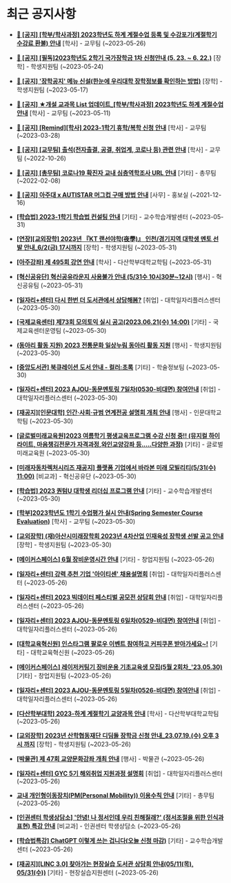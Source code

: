 # 최근 공지사항

* **[📌 [공지] [학부/학사과정] 2023학년도 하계 계절수업 등록 및 수강포기(계절학기 수강료 환불) 안내](http://ajou.ac.kr/kr/ajou/notice.do?mode=view&amp;articleNo=215210&amp;article.offset=0&amp;articleLimit=30)**
 [학사] - 교무팀 (~2023-05-26)

* **[📌 [공지] [필독]2023학년도 2학기 국가장학금 1차 신청안내 (5. 23. ~ 6. 22.)](http://ajou.ac.kr/kr/ajou/notice.do?mode=view&amp;articleNo=215084&amp;article.offset=0&amp;articleLimit=30)**
 [장학] - 학생지원팀 (~2023-05-24)

* **[📌 [공지] &#x27;장학공지&#x27; 메뉴 신설(한눈에 우리대학 장학정보를 확인하는 방법)](http://ajou.ac.kr/kr/ajou/notice.do?mode=view&amp;articleNo=214764&amp;article.offset=0&amp;articleLimit=30)**
 [장학] - 학생지원팀 (~2023-05-17)

* **[📌 [공지] ★개설 교과목 List 업데이트_[학부/학사과정] 2023학년도 하계 계절수업 안내](http://ajou.ac.kr/kr/ajou/notice.do?mode=view&amp;articleNo=214493&amp;article.offset=0&amp;articleLimit=30)**
 [학사] - 교무팀 (~2023-05-11)

* **[📌 [공지] [Remind][학사] 2023-1학기 휴학/복학 신청 안내](http://ajou.ac.kr/kr/ajou/notice.do?mode=view&amp;articleNo=212711&amp;article.offset=0&amp;articleLimit=30)**
 [학사] - 교무팀 (~2023-03-28)

* **[📌 [공지] [교무팀] 출석(전자출결, 공결, 취업계, 코로나 등) 관련 안내](http://ajou.ac.kr/kr/ajou/notice.do?mode=view&amp;articleNo=205552&amp;article.offset=0&amp;articleLimit=30)**
 [학사] - 교무팀 (~2022-10-26)

* **[📌 [공지] [총무팀] 코로나19 확진자 교내 심층역학조사 URL 안내](http://ajou.ac.kr/kr/ajou/notice.do?mode=view&amp;articleNo=180493&amp;article.offset=0&amp;articleLimit=30)**
 [기타] - 총무팀 (~2022-02-08)

* **[📌 [공지] 아주대 x AUTISTAR 머그컵 구매 방법 안내](http://ajou.ac.kr/kr/ajou/notice.do?mode=view&amp;articleNo=147976&amp;article.offset=0&amp;articleLimit=30)**
 [사무] - 홍보실 (~2021-12-16)

* **[[학습법] 2023-1학기 학습법 컨설팅 안내](http://ajou.ac.kr/kr/ajou/notice.do?mode=view&amp;articleNo=215301&amp;article.offset=0&amp;articleLimit=30)**
 [기타] - 교수학습개발센터 (~2023-05-31)

* **[[연장][교외장학] 2023년 『KT 랜선야학(夜學)』 인천/경기지역 대학생 멘토 선발 안내_6/2(금) 17시까지](http://ajou.ac.kr/kr/ajou/notice.do?mode=view&amp;articleNo=215298&amp;article.offset=0&amp;articleLimit=30)**
 [장학] - 학생지원팀 (~2023-05-31)

* **[[아주강좌] 제 495회 강연 안내](http://ajou.ac.kr/kr/ajou/notice.do?mode=view&amp;articleNo=215296&amp;article.offset=0&amp;articleLimit=30)**
 [학사] - 다산학부대학교학팀 (~2023-05-31)

* **[[혁신공유단] 혁신공유라운지 사용불가 안내 (5/31수 10시30분~12시)](http://ajou.ac.kr/kr/ajou/notice.do?mode=view&amp;articleNo=215294&amp;article.offset=0&amp;articleLimit=30)**
 [행사] - 혁신공유팀 (~2023-05-31)

* **[[일자리+센터] 다시 한번 더 도서관에서 상담해봄?](http://ajou.ac.kr/kr/ajou/notice.do?mode=view&amp;articleNo=215284&amp;article.offset=0&amp;articleLimit=30)**
 [취업] - 대학일자리플러스센터 (~2023-05-30)

* **[[국제교육센터] 제73회 모의토익 실시 공고(2023.06.21(수) 14:00)](http://ajou.ac.kr/kr/ajou/notice.do?mode=view&amp;articleNo=215269&amp;article.offset=0&amp;articleLimit=30)**
 [기타] - 국제교육센터운영팀 (~2023-05-30)

* **[(동아리 활동 지원) 2023 전통문화 일상누림 동아리 활동 지원](http://ajou.ac.kr/kr/ajou/notice.do?mode=view&amp;articleNo=215267&amp;article.offset=0&amp;articleLimit=30)**
 [행사] - 학생지원팀 (~2023-05-30)

* **[[중앙도서관] 북큐레이션 도서 안내 - 컬러:초록](http://ajou.ac.kr/kr/ajou/notice.do?mode=view&amp;articleNo=215260&amp;article.offset=0&amp;articleLimit=30)**
 [기타] - 학술정보팀 (~2023-05-30)

* **[[일자리+센터] 2023 AJOU-동문멘토링 7일차(0530-비대면) 참여안내](http://ajou.ac.kr/kr/ajou/notice.do?mode=view&amp;articleNo=215254&amp;article.offset=0&amp;articleLimit=30)**
 [취업] - 대학일자리플러스센터 (~2023-05-30)

* **[[재공지][인문대학] 인간·사회·규범 연계전공 설명회 개최 안내](http://ajou.ac.kr/kr/ajou/notice.do?mode=view&amp;articleNo=215248&amp;article.offset=0&amp;articleLimit=30)**
 [행사] - 인문대학교학팀 (~2023-05-30)

* **[[글로벌미래교육원]2023 여름학기 평생교육프로그램 수강 신청 중!! (뮤지컬 하이라이트, 마음챙김전문가 자격과정,와인교양강좌 등.....다양한 과정)](http://ajou.ac.kr/kr/ajou/notice.do?mode=view&amp;articleNo=215247&amp;article.offset=0&amp;articleLimit=30)**
 [기타] - 글로벌미래교육원 (~2023-05-30)

* **[[미래자동차렉처시리즈 재공지] 플랫폼 기업에서 바라본 미래 모빌리티(5/31(수) 11:00)](http://ajou.ac.kr/kr/ajou/notice.do?mode=view&amp;articleNo=215245&amp;article.offset=0&amp;articleLimit=30)**
 [비교과] - 혁신공유단 (~2023-05-30)

* **[[학습법] 2023 퀀텀U 대학생 리더십 프로그램 안내](http://ajou.ac.kr/kr/ajou/notice.do?mode=view&amp;articleNo=215237&amp;article.offset=0&amp;articleLimit=30)**
 [기타] - 교수학습개발센터 (~2023-05-30)

* **[[학부]2023학년도 1학기 수업평가 실시 안내(Spring Semester Course Evaluation)](http://ajou.ac.kr/kr/ajou/notice.do?mode=view&amp;articleNo=215232&amp;article.offset=0&amp;articleLimit=30)**
 [학사] - 교무팀 (~2023-05-30)

* **[[교외장학] (재)아산시미래장학회 2023년 4차산업 인재육성 장학생 선발 공고 안내](http://ajou.ac.kr/kr/ajou/notice.do?mode=view&amp;articleNo=215228&amp;article.offset=0&amp;articleLimit=30)**
 [장학] - 학생지원팀 (~2023-05-30)

* **[[메이커스페이스] 6월 장비운영시간 안내](http://ajou.ac.kr/kr/ajou/notice.do?mode=view&amp;articleNo=215218&amp;article.offset=0&amp;articleLimit=30)**
 [기타] - 창업지원팀 (~2023-05-26)

* **[[일자리+센터] 강력 추천 기업 &#x27;아이티센&#x27; 채용설명회](http://ajou.ac.kr/kr/ajou/notice.do?mode=view&amp;articleNo=215214&amp;article.offset=0&amp;articleLimit=30)**
 [취업] - 대학일자리플러스센터 (~2023-05-26)

* **[[일자리+센터] 2023 빅데이터 페스티벌 공모전 상담회 안내](http://ajou.ac.kr/kr/ajou/notice.do?mode=view&amp;articleNo=215213&amp;article.offset=0&amp;articleLimit=30)**
 [취업] - 대학일자리플러스센터 (~2023-05-26)

* **[[일자리+센터] 2023 AJOU-동문멘토링 6일차(0529-비대면) 참여안내](http://ajou.ac.kr/kr/ajou/notice.do?mode=view&amp;articleNo=215212&amp;article.offset=0&amp;articleLimit=30)**
 [취업] - 대학일자리플러스센터 (~2023-05-26)

* **[[대학교육혁신원] 인스타그램 팔로우 이벤트 참여하고 커피쿠폰 받아가세요~!](http://ajou.ac.kr/kr/ajou/notice.do?mode=view&amp;articleNo=215208&amp;article.offset=0&amp;articleLimit=30)**
 [기타] - 대학교육혁신원 (~2023-05-26)

* **[[메이커스페이스] 레이저커팅기 장비운용 기초교육생 모집(5월 2회차_&#x27;23.05.30)](http://ajou.ac.kr/kr/ajou/notice.do?mode=view&amp;articleNo=215207&amp;article.offset=0&amp;articleLimit=30)**
 [기타] - 창업지원팀 (~2023-05-26)

* **[[일자리+센터] 2023 AJOU-동문멘토링 5일차(0526-비대면) 참여안내](http://ajou.ac.kr/kr/ajou/notice.do?mode=view&amp;articleNo=215200&amp;article.offset=0&amp;articleLimit=30)**
 [취업] - 대학일자리플러스센터 (~2023-05-26)

* **[[다산학부대학] 2023-하계 계절학기 교양과목 안내](http://ajou.ac.kr/kr/ajou/notice.do?mode=view&amp;articleNo=215197&amp;article.offset=0&amp;articleLimit=30)**
 [학사] - 다산학부대학교학팀 (~2023-05-26)

* **[[교외장학] 2023년 산학협동재단 디딤돌 장학금 신청 안내_23.07.19.(수) 오후 3시 까지](http://ajou.ac.kr/kr/ajou/notice.do?mode=view&amp;articleNo=215189&amp;article.offset=0&amp;articleLimit=30)**
 [장학] - 학생지원팀 (~2023-05-26)

* **[[박물관] 제 47회 교양문화강좌 개최 안내](http://ajou.ac.kr/kr/ajou/notice.do?mode=view&amp;articleNo=215187&amp;article.offset=0&amp;articleLimit=30)**
 [행사] - 박물관 (~2023-05-26)

* **[[일자리+센터] GYC 5기 해외취업 지원과정 설명회](http://ajou.ac.kr/kr/ajou/notice.do?mode=view&amp;articleNo=215177&amp;article.offset=0&amp;articleLimit=30)**
 [취업] - 대학일자리플러스센터 (~2023-05-26)

* **[교내 개인형이동장치(PM(Personal Mobility)) 이용수칙 안내](http://ajou.ac.kr/kr/ajou/notice.do?mode=view&amp;articleNo=215176&amp;article.offset=0&amp;articleLimit=30)**
 [기타] - 총무팀 (~2023-05-26)

* **[[인권센터 학생상담소] &#x27;안녕! 나 정서인데 우리 친해질래?&#x27; (정서조절을 위한 인식과 표현) 특강 안내](http://ajou.ac.kr/kr/ajou/notice.do?mode=view&amp;articleNo=215162&amp;article.offset=0&amp;articleLimit=30)**
 [비교과] - 인권센터 학생상담소 (~2023-05-26)

* **[[학습법특강] ChatGPT 이렇게 쓰는 겁니다(오늘 신청 마감)](http://ajou.ac.kr/kr/ajou/notice.do?mode=view&amp;articleNo=215155&amp;article.offset=0&amp;articleLimit=30)**
 [기타] - 교수학습개발센터 (~2023-05-26)

* **[[재공지][LINC 3.0] 찾아가는 현장실습 도서관 상담회 안내(05/11(목), 05/31(수))](http://ajou.ac.kr/kr/ajou/notice.do?mode=view&amp;articleNo=215154&amp;article.offset=0&amp;articleLimit=30)**
 [기타] - 현장실습지원센터 (~2023-05-26)

